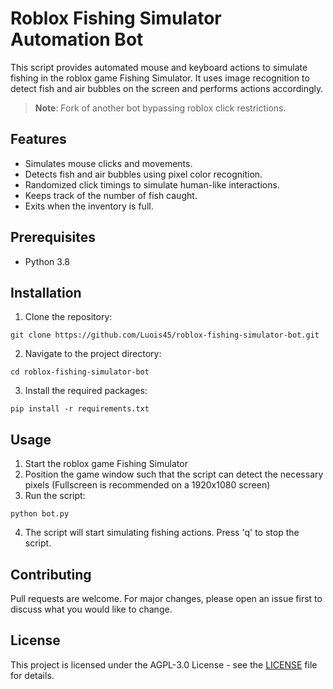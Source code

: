# Roblox Fishing Simulator Automation Bot

This script provides automated mouse and keyboard actions to simulate fishing in the roblox game Fishing Simulator. It uses image recognition to detect fish and air bubbles on the screen and performs actions accordingly.

> **Note**: Fork of another bot bypassing roblox click restrictions.

## Features

-   Simulates mouse clicks and movements.
-   Detects fish and air bubbles using pixel color recognition.
-   Randomized click timings to simulate human-like interactions.
-   Keeps track of the number of fish caught.
-   Exits when the inventory is full.

## Prerequisites

-   Python 3.8

## Installation

1. Clone the repository:

```batch
git clone https://github.com/Luois45/roblox-fishing-simulator-bot.git
```

2. Navigate to the project directory:

```batch
cd roblox-fishing-simulator-bot
```

3. Install the required packages:

```batch
pip install -r requirements.txt
```

## Usage

1. Start the roblox game Fishing Simulator
2. Position the game window such that the script can detect the necessary pixels (Fullscreen is recommended on a 1920x1080 screen)
3. Run the script:

```batch
python bot.py
```

4. The script will start simulating fishing actions. Press 'q' to stop the script.

## Contributing

Pull requests are welcome. For major changes, please open an issue first to discuss what you would like to change.

## License

This project is licensed under the AGPL-3.0 License - see the [LICENSE](LICENSE) file for details.
